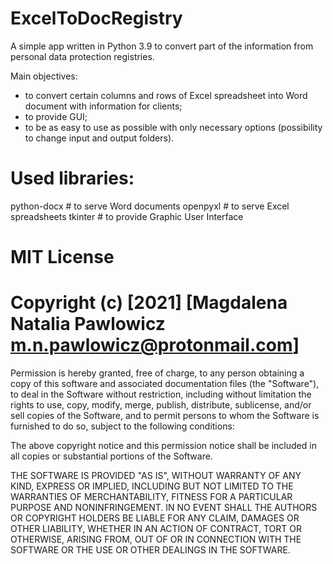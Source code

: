 # ExcelToDocRegistry

A simple app written in Python 3.9 to convert part of the information from personal data protection registries.

Main objectives:
- to convert certain columns and rows of Excel spreadsheet into Word document with information for clients;
- to provide GUI;
- to be as easy to use as possible with only necessary options (possibility to change input and output folders).
              
# Used libraries: 
python-docx  # to serve Word documents
openpyxl  # to serve Excel spreadsheets
tkinter  # to provide Graphic User Interface
                  

# MIT License

# Copyright (c) [2021] [Magdalena Natalia Pawlowicz <m.n.pawlowicz@protonmail.com>]

Permission is hereby granted, free of charge, to any person obtaining a copy
of this software and associated documentation files (the "Software"), to deal
in the Software without restriction, including without limitation the rights
to use, copy, modify, merge, publish, distribute, sublicense, and/or sell
copies of the Software, and to permit persons to whom the Software is
furnished to do so, subject to the following conditions:

The above copyright notice and this permission notice shall be included in all
copies or substantial portions of the Software.

THE SOFTWARE IS PROVIDED "AS IS", WITHOUT WARRANTY OF ANY KIND, EXPRESS OR
IMPLIED, INCLUDING BUT NOT LIMITED TO THE WARRANTIES OF MERCHANTABILITY,
FITNESS FOR A PARTICULAR PURPOSE AND NONINFRINGEMENT. IN NO EVENT SHALL THE
AUTHORS OR COPYRIGHT HOLDERS BE LIABLE FOR ANY CLAIM, DAMAGES OR OTHER
LIABILITY, WHETHER IN AN ACTION OF CONTRACT, TORT OR OTHERWISE, ARISING FROM,
OUT OF OR IN CONNECTION WITH THE SOFTWARE OR THE USE OR OTHER DEALINGS IN THE
SOFTWARE.
